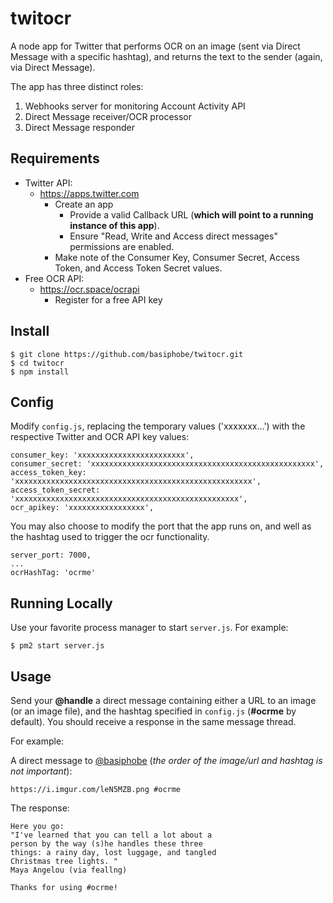 # twitocr

A node app for Twitter that performs OCR on an image (sent via Direct Message with a specific hashtag), and returns the text to the sender (again, via Direct Message).

The app has three distinct roles:

1. Webhooks server for monitoring Account Activity API
2. Direct Message receiver/OCR processor
3. Direct Message responder

## Requirements

   * Twitter API:
     * https://apps.twitter.com
       * Create an app
         * Provide a valid Callback URL (**which will point to a running instance of this app**).
         * Ensure "Read, Write and Access direct messages" permissions are enabled.
       * Make note of the Consumer Key, Consumer Secret, Access Token, and Access Token Secret values.
   * Free OCR API:
     * https://ocr.space/ocrapi
       * Register for a free API key

## Install

    $ git clone https://github.com/basiphobe/twitocr.git
    $ cd twitocr
    $ npm install

## Config

Modify `config.js`, replacing the temporary values ('xxxxxxx...') with the respective Twitter and OCR API key values:

```
consumer_key: 'xxxxxxxxxxxxxxxxxxxxxxxx',
consumer_secret: 'xxxxxxxxxxxxxxxxxxxxxxxxxxxxxxxxxxxxxxxxxxxxxxxxxx',
access_token_key: 'xxxxxxxxxxxxxxxxxxxxxxxxxxxxxxxxxxxxxxxxxxxxxxxxxxxxx',
access_token_secret: 'xxxxxxxxxxxxxxxxxxxxxxxxxxxxxxxxxxxxxxxxxxxxxxxxxx',
ocr_apikey: 'xxxxxxxxxxxxxxxxx',
```

You may also choose to modify the port that the app runs on, and well as the hashtag used to trigger the ocr functionality.

```
server_port: 7000,
...
ocrHashTag: 'ocrme'
```

## Running Locally

Use your favorite process manager to start `server.js`. For example:

    $ pm2 start server.js
    
## Usage

Send your **@handle** a direct message containing either a URL to an image (or an image file), and the hashtag specified in `config.js` (**#ocrme** by default). You should receive a response in the same message thread.

For example:

A direct message to [@basiphobe](twitter.com/basiphobe) (_the order of the image/url and hashtag is not important_):
```
https://i.imgur.com/leN5MZB.png #ocrme
```

The response:

```
Here you go: 
"I've learned that you can tell a lot about a 
person by the way (s)he handles these three 
things: a rainy day, lost luggage, and tangled 
Christmas tree lights. " 
Maya Angelou (via feallng) 

Thanks for using #ocrme!
```



